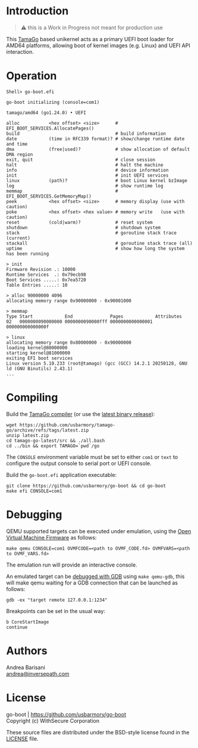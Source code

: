 
Introduction
============

> :warning: this is a Work in Progress not meant for production use

This [TamaGo](https://github.com/usbarmory/tamago) based unikernel acts as a
primary UEFI boot loader for AMD64 platforms, allowing boot of kernel images
(e.g. Linux) and UEFI API interaction.

Operation
=========

```
Shell> go-boot.efi

go-boot initializing (console=com1)

tamago/amd64 (go1.24.0) • UEFI

alloc           <hex offset> <size>      # EFI_BOOT_SERVICES.AllocatePages()
build                                    # build information
date            (time in RFC339 format)? # show/change runtime date and time
dma             (free|used)?             # show allocation of default DMA region
exit, quit                               # close session
halt                                     # halt the machine
info                                     # device information
init                                     # init UEFI services
linux           (path)?                  # boot Linux kernel bzImage
log                                      # show runtime log
memmap                                   # EFI_BOOT_SERVICES.GetMemoryMap()
peek            <hex offset> <size>      # memory display (use with caution)
poke            <hex offset> <hex value> # memory write   (use with caution)
reset           (cold|warm)?             # reset system
shutdown                                 # shutdown system
stack                                    # goroutine stack trace (current)
stackall                                 # goroutine stack trace (all)
uptime                                   # show how long the system has been running

> init
Firmware Revision .: 10000
Runtime Services  .: 0x79ecb98
Boot Services .....: 0x7ea5720
Table Entries .....: 10

> alloc 90000000 4096
allocating memory range 0x90000000 - 0x90001000

> memmap
Type Start            End              Pages            Attributes
02   0000000090000000 0000000090000fff 0000000000000001 000000000000000f

> linux
allocating memory range 0x80000000 - 0x90000000
loading kernel@80000000
starting kernel@81000000
exiting EFI boot services
Linux version 5.10.233 (root@tamago) (gcc (GCC) 14.2.1 20250128, GNU ld (GNU Binutils) 2.43.1)
...
```

Compiling
=========

Build the [TamaGo compiler](https://github.com/usbarmory/tamago-go)
(or use the [latest binary release](https://github.com/usbarmory/tamago-go/releases/latest)):

```
wget https://github.com/usbarmory/tamago-go/archive/refs/tags/latest.zip
unzip latest.zip
cd tamago-go-latest/src && ./all.bash
cd ../bin && export TAMAGO=`pwd`/go
```

The `CONSOLE` environment variable must be set to either `com1` or `text` to
configure the output console to serial port or UEFI console.

Build the `go-boot.efi` application executable:

```
git clone https://github.com/usbarmory/go-boot && cd go-boot
make efi CONSOLE=com1
```

Debugging
=========

QEMU supported targets can be executed under emulation, using the
[Open Virtual Machine Firmware](https://github.com/tianocore/tianocore.github.io/wiki/OVMF)
as follows:

```
make qemu CONSOLE=com1 OVMFCODE=<path to OVMF_CODE.fd> OVMFVARS=<path to OVMF_VARS.fd>
```

The emulation run will provide an interactive console.

An emulated target can be [debugged with GDB](https://retrage.github.io/2019/12/05/debugging-ovmf-en.html/)
using `make qemu-gdb`, this will make qemu waiting for a GDB connection that
can be launched as follows:

```
gdb -ex "target remote 127.0.0.1:1234"
```

Breakpoints can be set in the usual way:

```
b CoreStartImage
continue
```

Authors
=======

Andrea Barisani  
andrea@inversepath.com  

License
=======

go-boot | https://github.com/usbarmory/go-boot  
Copyright (c) WithSecure Corporation

These source files are distributed under the BSD-style license found in the
[LICENSE](https://github.com/usbarmory/go-boot/blob/master/LICENSE) file.
